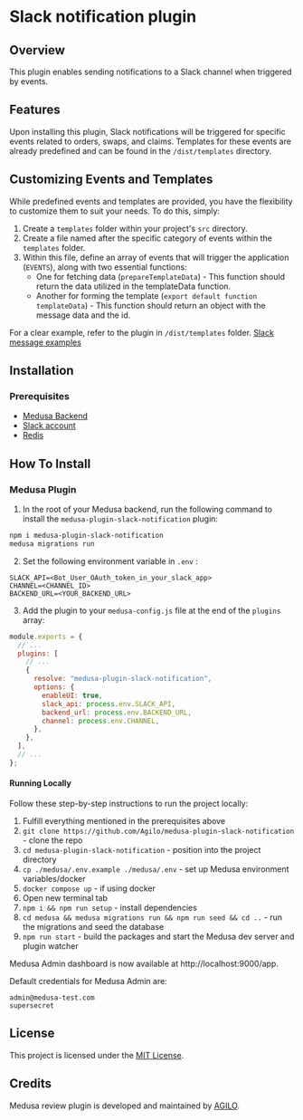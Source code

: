 # Slack notification plugin

## Overview

This plugin enables sending notifications to a Slack channel when triggered by events.

## Features

Upon installing this plugin, Slack notifications will be triggered for specific events related to orders, swaps, and claims. Templates for these events are already predefined and can be found in the `/dist/templates` directory.

## Customizing Events and Templates

While predefined events and templates are provided, you have the flexibility to customize them to suit your needs. To do this, simply:

1. Create a `templates` folder within your project's `src` directory.
2. Create a file named after the specific category of events within the `templates` folder.
3. Within this file, define an array of events that will trigger the application (`EVENTS`), along with two essential functions:
   - One for fetching data (`prepareTemplateData`) - This function should return the data utilized in the templateData function.
   - Another for forming the template (`export default function templateData`) - This function should return an object with the message data and the id.

For a clear example, refer to the plugin in `/dist/templates` folder.
[Slack message examples](https://api.slack.com/block-kit/building)

## Installation

### Prerequisites

- [Medusa Backend](https://docs.medusajs.com/development/backend/install)
- [Slack account](https://slack.com)
- [Redis](https://docs.medusajs.com/development/backend/prepare-environment#redis)

## How To Install

### Medusa Plugin

1. In the root of your Medusa backend, run the following command to install the `medusa-plugin-slack-notification` plugin:

```bash
npm i medusa-plugin-slack-notification
medusa migrations run
```

2. Set the following environment variable in `.env` :

```
SLACK_API=<Bot_User_OAuth_token_in_your_slack_app>
CHANNEL=<CHANNEL_ID>
BACKEND_URL=<YOUR_BACKEND_URL>
```

3. Add the plugin to your `medusa-config.js` file at the end of the `plugins` array:

```js
module.exports = {
  // ...
  plugins: [
    // ...
    {
      resolve: "medusa-plugin-slack-notification",
      options: {
        enableUI: true,
        slack_api: process.env.SLACK_API,
        backend_url: process.env.BACKEND_URL,
        channel: process.env.CHANNEL,
      },
    },
  ],
  // ...
};
```

#### Running Locally

Follow these step-by-step instructions to run the project locally:

1. Fulfill everything mentioned in the prerequisites above
2. `git clone https://github.com/Agilo/medusa-plugin-slack-notification` - clone the repo
3. `cd medusa-plugin-slack-notification` - position into the project directory
4. `cp ./medusa/.env.example ./medusa/.env` - set up Medusa environment variables/docker
5. `docker compose up` - if using docker
6. Open new terminal tab
7. `npm i && npm run setup` - install dependencies
8. `cd medusa && medusa migrations run && npm run seed && cd ..` - run the migrations and seed the database
9. `npm run start` - build the packages and start the Medusa dev server and plugin watcher

Medusa Admin dashboard is now available at http://localhost:9000/app.

Default credentials for Medusa Admin are:

```
admin@medusa-test.com
supersecret
```

## License

This project is licensed under the [MIT License](./LICENSE).

## Credits

Medusa review plugin is developed and maintained by [AGILO](https://agilo.co/).

